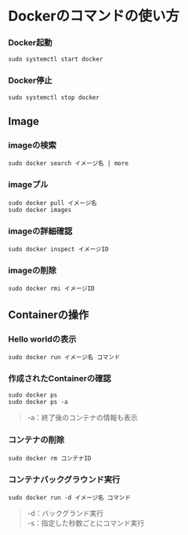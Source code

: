 # Dockerのコマンドの使い方
### Docker起動
```
sudo systemctl start docker
```
### Docker停止
```
sudo systemctl stop docker
```

## Image
### imageの検索
```
sudo docker search イメージ名 | more
```
### imageプル
```
sudo docker pull イメージ名
sudo docker images
```
### imageの詳細確認
```
sudo docker inspect イメージID
```
### imageの削除
```
sudo docker rmi イメージID
```
## Containerの操作
### Hello worldの表示
```
sudo docker run イメージ名 コマンド
```
### 作成されたContainerの確認
```
sudo docker ps
sudo docker ps -a
```
> -a：終了後のコンテナの情報も表示
### コンテナの削除
```
sudo docker rm コンテナID
```
### コンテナバックグラウンド実行
```
sudo docker run -d イメージ名 コマンド
```
> -d：バックグランド実行  
> -s：指定した秒数ごとにコマンド実行  
